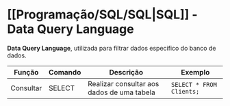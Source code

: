 # [[Programação/SQL/SQL|SQL]] - Data Query Language
**Data Query Language**, utilizada para filtrar dados especifico do banco de dados.

| Função    | Comando | Descrição                                  | Exemplo                  |
| --------- | ------- | ------------------------------------------ | ------------------------ |
| Consultar | SELECT  | Realizar consultar aos dados de uma tabela | `SELECT * FROM Clients;` |

